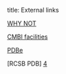 title: External links

[WHY NOT][1]

[CMBI facilities][2]

[PDBe][3]

[RCSB PDB] [4]

[1]: http://www.cmbi.umcn.nl/WHY_NOT2/ "WHY NOT"
[2]: http://swift.cmbi.umcn.nl/gv/facilities/ "CMBI facilities"
[3]: http://www.ebi.ac.uk/pdbe/ "PDBe"
[4]: http://www.rcsb.org/ "RCSB PDB"
